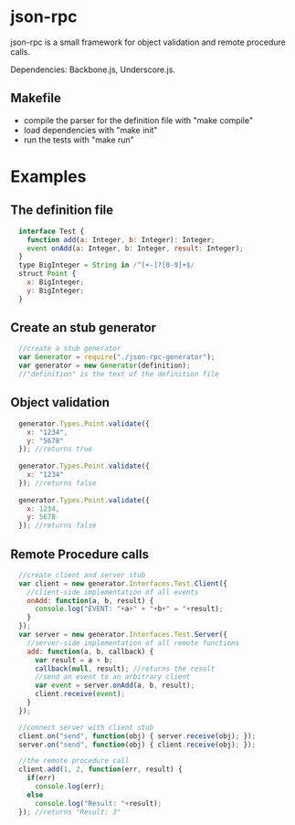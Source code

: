 json-rpc
========

json-rpc is a small framework for object validation and remote procedure calls.

Dependencies: Backbone.js, Underscore.js.

Makefile
--------
* compile the parser for the definition file with "make compile"
* load dependencies with "make init"
* run the tests with "make run"

Examples
========
The definition file
-------------------
```javascript
  interface Test {
    function add(a: Integer, b: Integer): Integer;
    event onAdd(a: Integer, b: Integer, result: Integer);
  }
  type BigInteger = String in /^[+-]?[0-9]+$/
  struct Point {
    x: BigInteger;
    y: BigInteger;
  }
```

Create an stub generator
------------------------
```javascript
  //create a stub generator
  var Generator = require("./json-rpc-generator");
  var generator = new Generator(definition);
  //"definition" is the text of the definition file
```
  
Object validation
-----------------
```javascript
  generator.Types.Point.validate({
    x: "1234",
    y: "5678"
  }); //returns true
  
  generator.Types.Point.validate({
    x: "1234"
  }); //returns false
  
  generator.Types.Point.validate({
    x: 1234,
    y: 5678
  }); //returns false
```
  
Remote Procedure calls
----------------------  
```javascript
  //create client and server stub
  var client = new generator.Interfaces.Test.Client({
    //client-side implementation of all events
    onAdd: function(a, b, result) { 
      console.log("EVENT: "+a+" + "+b+" = "+result); 
    }
  });
  var server = new generator.Interfaces.Test.Server({
    //server-side implementation of all remote functions
    add: function(a, b, callback) {
      var result = a + b;
      callback(null, result); //returns the result
      //send an event to an arbitrary client
      var event = server.onAdd(a, b, result);      
      client.receive(event);
    }
  });

  //connect server with client stub
  client.on("send", function(obj) { server.receive(obj); });
  server.on("send", function(obj) { client.receive(obj); });

  //the remote procedure call
  client.add(1, 2, function(err, result) {
    if(err)
      console.log(err);
    else
      console.log("Result: "+result);
  }); //returns "Result: 3"
```